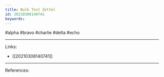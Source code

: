 ```yaml
---
title: Bulk Test Zettel
id: 20210308140741
keywords:
---
```

#alpha #bravo #charlie #delta #echo

---
Links:

- [[20210308140741]]

---
References:
